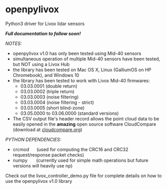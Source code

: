 # openpylivox
Python3 driver for Livox lidar sensors

***Full documentation to follow soon!***

*NOTES:* 
- openpylivox v1.0 has only been tested using Mid-40 sensors
- simultaneous operation of multiple Mid-40 sensors have been tested, but NOT using a Livox Hub
- the library has been tested on Mac OS X, Linux (GalliumOS on HP Chromebook), and Windows 10
- the library has been tested to work with Livox Mid-40 firmwares:
  - 03.03.0001 (double return)
  - 03.03.0002 (triple return)
  - 03.03.0003 (noise filtering)
  - 03.03.0004 (noise filtering - strict)
  - 03.03.0005 (short blind-zone)
  - 03.05.0000 to 03.06.0000 (standard versions)
- The CSV output file's header record allows the point cloud data to be easily opened in the <b>amazing</b> open source software CloudCompare (download at [cloudcompare.org]("http://cloudcompare.org"))

*PYTHON DEPENDENCIES:*
- crcmod     &nbsp;&nbsp;&nbsp;&nbsp;&nbsp;(used for computing the CRC16 and CRC32 request/response packet checks)
- numpy      &nbsp;&nbsp;&nbsp;&nbsp;&nbsp;&nbsp;(currently used for simple math operations but future versions will heavily use np)


Check out the livox_controller_demo.py file for complete details on how to use the openpylivox v1.0 library
